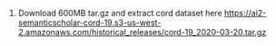 1. Download 600MB tar.gz and extract cord dataset here https://ai2-semanticscholar-cord-19.s3-us-west-2.amazonaws.com/historical_releases/cord-19_2020-03-20.tar.gz